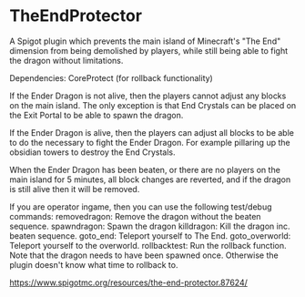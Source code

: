 # TheEndProtector
A Spigot plugin which prevents the main island of Minecraft's "The End" dimension from being demolished by players, while still being able to fight the dragon without limitations.

Dependencies: CoreProtect (for rollback functionality)

If the Ender Dragon is not alive, then the players cannot adjust any blocks on the main island. The only exception is that End Crystals can be placed on the Exit Portal to be able to spawn the dragon.

If the Ender Dragon is alive, then the players can adjust all blocks to be able to do the necessary to fight the Ender Dragon. For example pillaring up the obsidian towers to destroy the End Crystals.

When the Ender Dragon has been beaten, or there are no players on the main island for 5 minutes, all block changes are reverted, and if the dragon is still alive then it will be removed.

If you are operator ingame, then you can use the following test/debug commands:
removedragon: Remove the dragon without the beaten sequence.
spawndragon: Spawn the dragon
killdragon: Kill the dragon inc. beaten sequence.
goto_end: Teleport yourself to The End.
goto_overworld: Teleport yourself to the overworld.
rollbacktest: Run the rollback function. Note that the dragon needs to have been spawned once. Otherwise the plugin doesn't know what time to rollback to.

https://www.spigotmc.org/resources/the-end-protector.87624/
